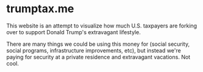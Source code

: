 # trumptax.me

This website is an attempt to visualize how much U.S. taxpayers are forking
over to support Donald Trump's extravagant lifestyle.

There are many things we could be using this money for (social security,
social programs, infrastructure improvements, etc), but instead we're paying
for security at a private residence and extravagant vacations. Not cool.
